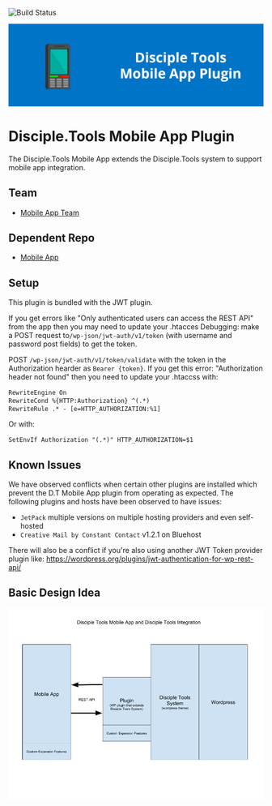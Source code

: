 ![Build Status](https://github.com/DiscipleTools/disciple-tools-mobile-app-plugin/actions/workflows/ci.yml/badge.svg?branch=master)

![Plugin Banner](https://raw.githubusercontent.com/DiscipleTools/disciple-tools-mobile-app-plugin/master/mobile-app-plugin-banner.png)
# Disciple.Tools Mobile App Plugin
The Disciple.Tools Mobile App extends the Disciple.Tools system to support mobile app integration.

## Team
* [Mobile App Team](https://github.com/orgs/DiscipleTools/teams/mobile-app-lead-team)

## Dependent Repo
* [Mobile App](https://github.com/DiscipleTools/disciple-tools-mobile-app-android)

## Setup
This plugin is bundled with the JWT plugin.

If you get errors like "Only authenticated users can access the REST API" from the app then you may need to update your .htacces
Debugging: make a POST request to`/wp-json/jwt-auth/v1/token` (with username and password post fields) to get the token.

POST `/wp-json/jwt-auth/v1/token/validate` with the token in the Authorization hearder as `Bearer {token}`. If you get this error: "Authorization header not found" then you need to update your .htaccss with:
```
RewriteEngine On
RewriteCond %{HTTP:Authorization} ^(.*)
RewriteRule .* - [e=HTTP_AUTHORIZATION:%1]
```
Or with:
```
SetEnvIf Authorization "(.*)" HTTP_AUTHORIZATION=$1
```

## Known Issues

We have observed conflicts when certain other plugins are installed which prevent the D.T Mobile App plugin from operating as expected.  The following plugins and hosts have been observed to have issues:

- `JetPack` multiple versions on multiple hosting providers and even self-hosted
- `Creative Mail by Constant Contact` v1.2.1 on Bluehost

There will also be a conflict if you're also using another JWT Token provider plugin like: https://wordpress.org/plugins/jwt-authentication-for-wp-rest-api/

## Basic Design Idea
![Basic Design Idea](https://github.com/DiscipleTools/disciple-tools-mobile-app-plugin/raw/master/mobile-app-design.png)
